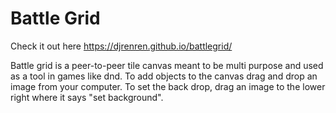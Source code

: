 # Battle Grid

Check it out here https://djrenren.github.io/battlegrid/

Battle grid is a peer-to-peer tile canvas meant to be multi purpose and used as a tool in games like dnd. To add objects to the canvas drag and drop an image from your computer. To set the back drop, drag an image to the lower right where it says "set background".